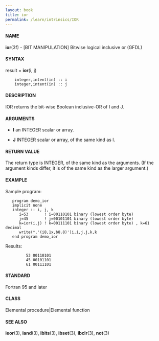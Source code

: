 ```yaml
---
layout: book
title: ior
permalink: /learn/intrinsics/IOR
---
```

#### NAME

__ior__(3f) - \[BIT MANIPULATION\] Bitwise logical inclusive or
(GFDL)

#### SYNTAX

result = __ior__(i, j)

```
    integer,intent(in) :: i
    integer,intent(in) :: j
```

#### DESCRIPTION

IOR returns the bit-wise Boolean inclusive-OR of I and J.

#### ARGUMENTS

  - __I__
    an INTEGER scalar or array.

  - __J__
    INTEGER scalar or array, of the same kind as I.

#### RETURN VALUE

The return type is INTEGER, of the same kind as the arguments. (If the
argument kinds differ, it is of the same kind as the larger argument.)

#### EXAMPLE

Sample program:

```
   program demo_ior
   implicit none
   integer :: i, j, k
      i=53       ! i=00110101 binary (lowest order byte)
      j=45       ! j=00101101 binary (lowest order byte)
      k=ior(i,j) ! k=00111101 binary (lowest order byte) , k=61 decimal
      write(*,'(i8,1x,b8.8)')i,i,j,j,k,k
   end program demo_ior
```

Results:

```
         53 00110101
         45 00101101
         61 00111101
```

#### STANDARD

Fortran 95 and later

#### CLASS

Elemental procedure\|Elemental function

#### SEE ALSO

__ieor__(3), __iand__(3), __ibits__(3), __ibset__(3), __ibclr__(3),
__not__(3)
